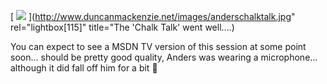 [ <img src="http://www.duncanmackenzie.net/images/anderschalktalk_thumb.jpg" border="0" /> ](http://www.duncanmackenzie.net/images/anderschalktalk.jpg" rel="lightbox[115]" title="The 'Chalk Talk' went well....)

You can expect to see a MSDN TV version of this session at some point soon... should be pretty good quality, Anders was wearing a microphone... although it did fall off him for a bit 🙂